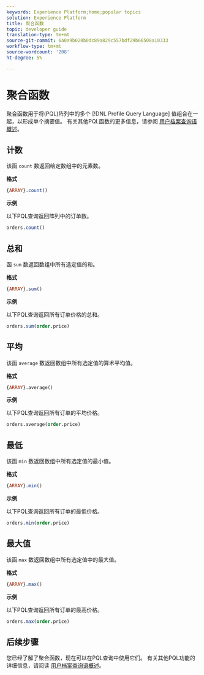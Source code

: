```yaml
---
keywords: Experience Platform;home;popular topics
solution: Experience Platform
title: 聚合函数
topic: developer guide
translation-type: tm+mt
source-git-commit: 6a0a9b020b0dc89a829c557bdf29b66508a10333
workflow-type: tm+mt
source-wordcount: '208'
ht-degree: 5%

---
```



# 聚合函数

聚合函数用于将(PQL)阵列中的多个 [!DNL Profile Query Language] 值组合在一起，以形成单个摘要值。 有关其他PQL函数的更多信息，请参阅 [用户档案查询语概述](./overview.md)。

## 计数

该函 `count` 数返回给定数组中的元素数。

**格式**

```sql
{ARRAY}.count()
```

**示例**

以下PQL查询返回阵列中的订单数。

```sql
orders.count()
```

## 总和

函 `sum` 数返回数组中所有选定值的和。

**格式**

```sql
{ARRAY}.sum()
```

**示例**

以下PQL查询返回所有订单价格的总和。

```sql
orders.sum(order.price)
```

## 平均

该函 `average` 数返回数组中所有选定值的算术平均值。

**格式**

```sql
{ARRAY}.average()
```

**示例**

以下PQL查询返回所有订单的平均价格。

```sql
orders.average(order.price)
```

## 最低

该函 `min` 数返回数组中所有选定值的最小值。

**格式**

```sql
{ARRAY}.min()
```

**示例**

以下PQL查询返回所有订单的最低价格。

```sql
orders.min(order.price)
```

## 最大值

该函 `max` 数返回数组中所有选定值中的最大值。

**格式**

```sql
{ARRAY}.max()
```

**示例**

以下PQL查询返回所有订单的最高价格。

```sql
orders.max(order.price)
```

## 后续步骤

您已经了解了聚合函数，现在可以在PQL查询中使用它们。 有关其他PQL功能的详细信息，请阅读 [用户档案查询语概述](./overview.md)。
